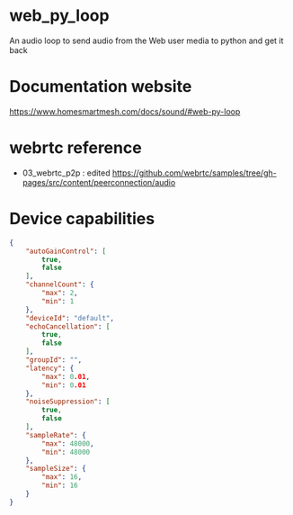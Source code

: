 # web_py_loop
An audio loop to send audio from the Web user media to python and get it back

# Documentation website

https://www.homesmartmesh.com/docs/sound/#web-py-loop

# webrtc reference
* 03_webrtc_p2p : edited
https://github.com/webrtc/samples/tree/gh-pages/src/content/peerconnection/audio

# Device capabilities
```json
{
    "autoGainControl": [
        true,
        false
    ],
    "channelCount": {
        "max": 2,
        "min": 1
    },
    "deviceId": "default",
    "echoCancellation": [
        true,
        false
    ],
    "groupId": "",
    "latency": {
        "max": 0.01,
        "min": 0.01
    },
    "noiseSuppression": [
        true,
        false
    ],
    "sampleRate": {
        "max": 48000,
        "min": 48000
    },
    "sampleSize": {
        "max": 16,
        "min": 16
    }
}
```
